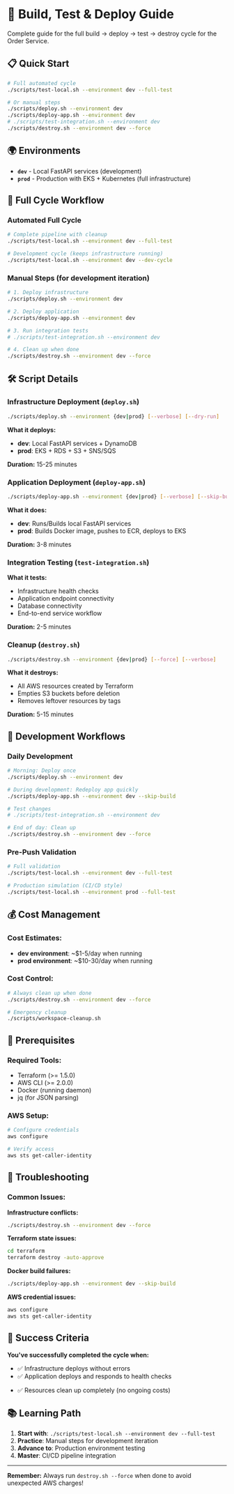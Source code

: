# 🚀 Build, Test & Deploy Guide

Complete guide for the full build → deploy → test → destroy cycle for the Order Service.

## 📋 Quick Start

```bash
# Full automated cycle
./scripts/test-local.sh --environment dev --full-test

# Or manual steps
./scripts/deploy.sh --environment dev
./scripts/deploy-app.sh --environment dev
# ./scripts/test-integration.sh --environment dev
./scripts/destroy.sh --environment dev --force
```

## 🌍 Environments

- **`dev`** - Local FastAPI services (development)
- **`prod`** - Production with EKS + Kubernetes (full infrastructure)

## 🔄 Full Cycle Workflow

### **Automated Full Cycle**
```bash
# Complete pipeline with cleanup
./scripts/test-local.sh --environment dev --full-test

# Development cycle (keeps infrastructure running)
./scripts/test-local.sh --environment dev --dev-cycle
```

### **Manual Steps (for development iteration)**
```bash
# 1. Deploy infrastructure
./scripts/deploy.sh --environment dev

# 2. Deploy application
./scripts/deploy-app.sh --environment dev

# 3. Run integration tests
# ./scripts/test-integration.sh --environment dev

# 4. Clean up when done
./scripts/destroy.sh --environment dev --force
```

## 🛠️ Script Details

### **Infrastructure Deployment (`deploy.sh`)**
```bash
./scripts/deploy.sh --environment {dev|prod} [--verbose] [--dry-run]
```

**What it deploys:**
- **dev**: Local FastAPI services + DynamoDB
- **prod**: EKS + RDS + S3 + SNS/SQS

**Duration:** 15-25 minutes

### **Application Deployment (`deploy-app.sh`)**
```bash
./scripts/deploy-app.sh --environment {dev|prod} [--verbose] [--skip-build]
```

**What it does:**
- **dev**: Runs/Builds local FastAPI services
- **prod**: Builds Docker image, pushes to ECR, deploys to EKS

**Duration:** 3-8 minutes

### **Integration Testing (`test-integration.sh`)**
<!-- ```bash
./scripts/test-integration.sh --environment {dev|prod} [--verbose]
``` -->

**What it tests:**
- Infrastructure health checks
- Application endpoint connectivity
- Database connectivity
- End-to-end service workflow

**Duration:** 2-5 minutes

### **Cleanup (`destroy.sh`)**
```bash
./scripts/destroy.sh --environment {dev|prod} [--force] [--verbose]
```

**What it destroys:**
- All AWS resources created by Terraform
- Empties S3 buckets before deletion
- Removes leftover resources by tags

**Duration:** 5-15 minutes

## 📱 Development Workflows

### **Daily Development**
```bash
# Morning: Deploy once
./scripts/deploy.sh --environment dev

# During development: Redeploy app quickly
./scripts/deploy-app.sh --environment dev --skip-build

# Test changes
# ./scripts/test-integration.sh --environment dev

# End of day: Clean up
./scripts/destroy.sh --environment dev --force
```

### **Pre-Push Validation**
```bash
# Full validation
./scripts/test-local.sh --environment dev --full-test

# Production simulation (CI/CD style)
./scripts/test-local.sh --environment prod --full-test
```

## 💰 Cost Management

### **Cost Estimates:**
- **dev environment**: ~$1-5/day when running
- **prod environment**: ~$10-30/day when running

### **Cost Control:**
```bash
# Always clean up when done
./scripts/destroy.sh --environment dev --force

# Emergency cleanup
./scripts/workspace-cleanup.sh
```

## 🔧 Prerequisites

### **Required Tools:**
- Terraform (>= 1.5.0)
- AWS CLI (>= 2.0.0)
- Docker (running daemon)
- jq (for JSON parsing)

### **AWS Setup:**
```bash
# Configure credentials
aws configure

# Verify access
aws sts get-caller-identity
```

## 🐛 Troubleshooting

### **Common Issues:**

**Infrastructure conflicts:**
```bash
./scripts/destroy.sh --environment dev --force
```

**Terraform state issues:**
```bash
cd terraform
terraform destroy -auto-approve
```

**Docker build failures:**
```bash
./scripts/deploy-app.sh --environment dev --skip-build
```

**AWS credential issues:**
```bash
aws configure
aws sts get-caller-identity
```

## 🎯 Success Criteria

**You've successfully completed the cycle when:**
- ✅ Infrastructure deploys without errors
- ✅ Application deploys and responds to health checks
<!-- - ✅ Integration tests pass -->
- ✅ Resources clean up completely (no ongoing costs)

## 📚 Learning Path

1. **Start with**: `./scripts/test-local.sh --environment dev --full-test`
2. **Practice**: Manual steps for development iteration
3. **Advance to**: Production environment testing
4. **Master**: CI/CD pipeline integration

---

**Remember:** Always run `destroy.sh --force` when done to avoid unexpected AWS charges!